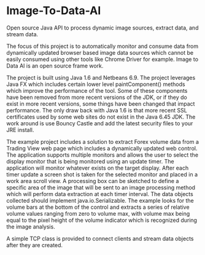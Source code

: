 # Image-To-Data-AI
Open source Java API to process dynamic image sources, extract data, and stream data.

The focus of this project is to automatically monitor and consume data from dynamically updated browser based image data sources which cannot be easily consumed using other tools like Chrome Driver for example.  Image to Data AI is an open source frame work.  

The project is built using Java 1.6 and Netbeans 6.9. The project leverages Java FX which includes certain lower level paintComponent() methods which improve the performance of the tool.  Some of these components have been removed from more recent versions of the JDK, or if they do exist in more recent versions, some things have been changed that impact performance.  The only draw back with Java 1.6 is that more recent SSL certificates used by some web sites do not exist in the Java 6.45 JDK.  The work around is use Bouncy Castle and add the latest security files to your JRE install.

The example project includes a solution to extract Forex volume data from a Trading View web page which includes a dynamically updated web control.  The application supports multiple monitors and allows the user to select the display monitor that is being monitored using an update timer.  The application will monitor whatever exists on the target display.  After each timer update a screen shot is taken for the selected monitor and placed in a work area scroll view.  A processing box can be sketched to define a specific area of the image that will be sent to an image processing method which will perform data extraction at each timer interval. The data objects collected should implement java.io.Serializable.  The example looks for the volume bars at the bottom of the control and extracts a series of relative volume values ranging from zero to volume max, with volume max being equal to the pixel height of the volume indicator which is recognized during the image analysis.

A simple TCP class is provided to connect clients and stream data objects after they are created.
